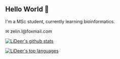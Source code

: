 ## Hello World 🎈
<p>I'm a MSc student, currently learning bioinformatics.</p>
<p>✉ zelin.l@foxmail.com</p>
<p><a href="https://github.com/anuraghazra/github-readme-stats"><img src="https://github-readme-stats.vercel.app/api?username=lzlniu&show_icons=true&theme=default&include_all_commits=true&count_private=true&hide=stars,contribs&custom_title=Stats" alt="LiDeer's github stats"/></a></p>
<p><a href="https://github.com/anuraghazra/github-readme-stats"><img src="https://github-readme-stats.vercel.app/api/top-langs/?username=lzlniu&layout=compact&langs_count=10&card_width=480" alt="LiDeer's top languages"/></a></p>

<!--
**lzlniu/lzlniu** is a ✨ _special_ ✨ repository because its `README.md` (this file) appears on your GitHub profile.

Here are some ideas to get you started:

- 🔭 I’m currently working on ...
- 🌱 I’m currently learning ...
- 👯 I’m looking to collaborate on ...
- 🤔 I’m looking for help with ...
- 💬 Ask me about ...
- 📫 How to reach me: ...
- 😄 Pronouns: ...
- ⚡ Fun fact: ...
-->
